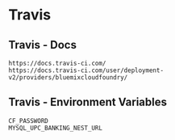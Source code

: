 # Travis

## Travis - Docs

```
https://docs.travis-ci.com/
https://docs.travis-ci.com/user/deployment-v2/providers/bluemixcloudfoundry/
```

## Travis - Environment Variables

```
CF_PASSWORD
MYSQL_UPC_BANKING_NEST_URL
```
